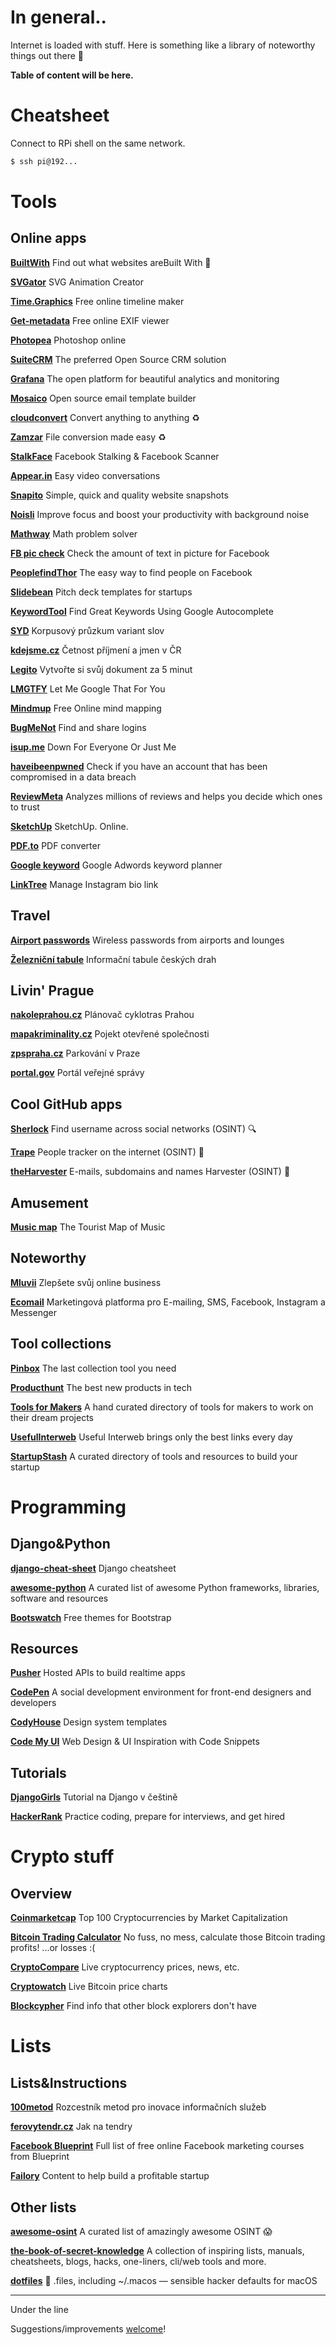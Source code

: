 # In general..

Internet is loaded with stuff. Here is something like a library of noteworthy things out there 💫

**Table of content will be here.**

# Cheatsheet

Connect to RPi shell on the same network.
```sh
$ ssh pi@192...
```



# Tools

## Online apps

[**BuiltWith**](https://builtwith.com/) Find out what websites areBuilt With 🔦

[**SVGator**](https://www.svgator.com/) SVG Animation Creator

[**Time.Graphics**](https://time.graphics) Free online timeline maker

[**Get-metadata**](https://www.get-metadata.com/) Free online EXIF viewer

[**Photopea**](https://www.photopea.com/) Photoshop online

[**SuiteCRM**](https://suitecrm.com/) The preferred Open Source CRM solution

[**Grafana**](grafana.net) The open platform for beautiful analytics and monitoring

[**Mosaico**](https://mosaico.io/) Open source email template builder

[**cloudconvert**](https://cloudconvert.com/) Convert anything to anything ♻️

[**Zamzar**](https://www.zamzar.com/) File conversion made easy ♻️

[**StalkFace**](https://stalkface.com/en/) Facebook Stalking & Facebook Scanner

[**Appear.in**](https://appear.in/) Easy video conversations

[**Snapito**](https://snapito.com/) Simple, quick and quality website snapshots

[**Noisli**](https://www.noisli.com/) Improve focus and boost your productivity with background noise

[**Mathway**](https://www.mathway.com) Math problem solver

[**FB pic check**](https://www.facebook.com/ads/tools/text_overlay) Check the amount of text in picture for Facebook

[**PeoplefindThor**](https://peoplefindthor.dk/) The easy way to find people on Facebook

[**Slidebean**](https://slidebean.com/pitch-deck-template) Pitch deck templates for startups

[**KeywordTool**](https://keywordtool.io) Find Great Keywords Using Google Autocomplete

[**SYD**](https://syd.korpus.cz/) Korpusový průzkum variant slov

[**kdejsme.cz**](https://www.kdejsme.cz/) Četnost příjmení a jmen v ČR

[**Legito**](https://www.legito.cz/) Vytvořte si svůj dokument za 5 minut

[**LMGTFY**](https://lmgtfy.com/) Let Me Google That For You

[**Mindmup**](https://app.mindmup.com) Free Online mind mapping

[**BugMeNot**](http://bugmenot.com/) Find and share logins

[**isup.me**](https://downforeveryoneorjustme.com/) Down For Everyone Or Just Me

[**haveibeenpwned**](https://haveibeenpwned.com/) Check if you have an account that has been compromised in a data breach

[**ReviewMeta**](https://reviewmeta.com/) Analyzes millions of reviews and helps you decide which ones to trust

[**SketchUp**](https://app.sketchup.com) SketchUp. Online.

[**PDF.to**](https://pdf.to/) PDF converter

[**Google keyword**](https://ads.google.com/home/tools/keyword-planner/) Google Adwords keyword planner

[**LinkTree**](https://linktr.ee/) Manage Instagram bio link

## Travel

[**Airport passwords**](https://www.google.com/maps/d/viewer?mid=1Z1dI8hoBZSJNWFx2xr_MMxSxSxY&hl=en_US&ll=40.98298879999999%2C28.810442500000022&z=8) Wireless passwords from airports and lounges

[**Železniční tabule**](https://provoz.szdc.cz/tabule/Default.aspx?lang=cs) Informační tabule českých drah

## Livin' Prague

[**nakoleprahou.cz**](https://nakoleprahou.cz/plan.php) Plánovač cyklotras Prahou

[**mapakriminality.cz**](http://mapakriminality.cz/) Pojekt otevřené společnosti

[**zpspraha.cz**](https://osu.zpspraha.cz/) Parkování v Praze

**[portal.gov](https://portal.gov.cz/obcan/formulare)** Portál veřejné správy



## Cool GitHub apps

[**Sherlock**](https://github.com/sherlock-project/sherlock) Find username across social networks (OSINT) 🔍

[**Trape**](https://github.com/jofpin/trape) People tracker on the internet (OSINT) 📍

[**theHarvester**](https://github.com/laramies/theHarvester) E-mails, subdomains and names Harvester (OSINT) 🧹

## Amusement

[**Music map**](https://www.music-map.com/) The Tourist Map of Music

## Noteworthy

[**Mluvii**](https://www.mluvii.com) Zlepšete svůj online business

[**Ecomail**](https://www.ecomail.cz/) Marketingová  platforma pro E-mailing, SMS, Facebook, Instagram a Messenger

## Tool collections

[**Pinbox**](https://withpinbox.com/) The last collection tool you need

[**Producthunt**](https://www.producthunt.com/) The best new products in tech

[**Tools for Makers**](https://toolsformakers.com/) A hand curated directory of tools for makers to work on their dream projects

[**UsefulInterweb**](https://usefulinterweb.com/) Useful Interweb brings only the best links every day

[**StartupStash**](https://startupstash.com/) A curated directory of tools  and resources to build your startup

# Programming

## Django&Python

[**django-cheat-sheet**](https://github.com/lucrae/django-cheat-sheet) Django cheatsheet

[**awesome-python**](https://github.com/vinta/awesome-python) A curated list of awesome Python frameworks, libraries, software and resources

[**Bootswatch**](https://bootswatch.com) Free themes for Bootstrap

## Resources

[**Pusher**](https://pusher.com/) Hosted APIs to build realtime apps

[**CodePen**](https://codepen.io/) A social development environment for front-end designers and developers

[**CodyHouse**](https://codyhouse.co/) Design system templates

[**Code My UI**](https://codemyui.com/) Web Design & UI Inspiration with Code Snippets

## Tutorials

[**DjangoGirls**](https://tutorial.djangogirls.org/cs/) Tutorial na Django v češtině

[**HackerRank**](https://www.hackerrank.com/) Practice coding, prepare for interviews, and get hired



# Crypto stuff

## Overview

[**Coinmarketcap**](https://coinmarketcap.com/) Top 100 Cryptocurrencies by Market Capitalization

[**Bitcoin Trading Calculator**](https://easybitcoincalculator.com/) No fuss, no mess, calculate those Bitcoin trading profits! ...or losses :(

[**CryptoCompare**](https://www.cryptocompare.com/) Live cryptocurrency prices, news, etc.

[**Cryptowatch**](https://cryptowat.ch/) Live Bitcoin price charts

[**Blockcypher**](https://live.blockcypher.com/) Find info that other block explorers don't have



# Lists

## Lists&Instructions

[**100metod**](https://100metod.cz/) Rozcestník metod pro inovace informačních služeb

[**ferovytendr.cz**](http://ferovytendr.cz/) Jak na tendry

[**Facebook Blueprint**](https://www.facebook.com/business/learn/paths/all-content?ref=ens_rdr) Full list of free online Facebook marketing courses from Blueprint

[**Failory**](https://www.failory.com/) Content to help build a profitable startup

## Other lists

[**awesome-osint**](https://github.com/jivoi/awesome-osint) A curated list of amazingly awesome OSINT 😱

[**the-book-of-secret-knowledge**](https://github.com/trimstray/the-book-of-secret-knowledge) A collection of inspiring lists, manuals, cheatsheets, blogs, hacks, one-liners, cli/web tools and more.

[**dotfiles**](https://github.com/mathiasbynens/dotfiles) 🔧 .files, including ~/.macos — sensible hacker defaults for macOS



------

Under the line

Suggestions/improvements [welcome](https://github.com/Yatchman1/cheatsheet/issues)!